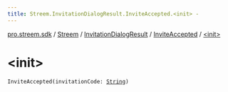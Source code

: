 ```yaml
---
title: Streem.InvitationDialogResult.InviteAccepted.<init> - 
---
```


[pro.streem.sdk](../../../index.html) / [Streem](../../index.html) / [InvitationDialogResult](../index.html) / [InviteAccepted](index.html) / [&lt;init&gt;](./-init-.html)

# &lt;init&gt;

`InviteAccepted(invitationCode: `[`String`](https://kotlinlang.org/api/latest/jvm/stdlib/kotlin/-string/index.html)`)`